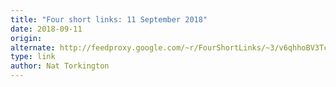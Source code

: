 ```yaml
---
title: "Four short links: 11 September 2018"
date: 2018-09-11
origin: 
alternate: http://feedproxy.google.com/~r/FourShortLinks/~3/v6qhhoBV3Tc/four-short-links-11-september-2018
type: link
author: Nat Torkington
---
```


